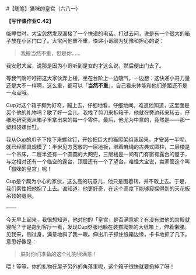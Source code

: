 #【随笔】猫咪的皇宫（六八一）

**【写作课作业C.42】**

临睡觉时，大宝忽然发现漏接了一个快递的电话。打过去问，说是有一个很大的箱子放在小区门口了。大宝问他重不重，快递小哥颇为犹豫和担心的说：

> 我搬当然不重，但是你……

我安慰大宝，说那是因为小哥听到是女的才这么说，然后便出门去了。

等我气喘吁吁把这大家伙弄上楼，坐在台阶上一边喘气，一边想：这快递小哥力量还是大不一样啊，这么重，都可以「**当然不重**」，自己看来体能和他们差距还不是一点点哦。

Cup对这个箱子颇为好奇，蹦上去，仔细地看，仔细地闻。难道他知道，这里面是买个他的礼物吗？歇了好一会儿，我找了剪刀来拆箱子，他就在旁边转来转去，仔细地研究我从箱子里拿出来的每一个零件。最后，他尤为中意的，竟然是——那一塑料袋螺丝钉。

我从Cup的爪子下抢下来螺丝钉，开始把巨大的猫爬架组装起来。才安装一半呢，就已经颇具规模了：半米见方宽敞的一层地板，绑着麻绳的古典式圆柱，二层楼是一个吊床，二层半还有一个圆圆的大网兜，三层楼是一间有门有窗有露台的屋子，与之相对还有一个临空的露台，顶层还有一个了望台。难怪大宝说，卖家管这个叫「猫咪的皇宫」呢！

Cup是个颇为小心的家伙，这么高的玩意儿，他只是围着转，并不敢上去。于是，我们索性把他抱了上去。谁知道，他更好奇，在这个高度下能够窥探得到的天花板吊顶的缝隙。

——

今天早上起来，我很想知道，他对他的「皇宫」是否满意呢？有没有进他的宫殿就寝呢？于是跑到客厅一看，发现Cup舒服地躺在装猫爬架的大纸箱上，伸着懒腰。见我来，侧过身，满意地斜了我一眼。伸出爪子抓住纸箱边缘，卡卡地抓了几下。意思好像是：

> 朕对你们准备的这个礼物很满意！

喂！等等，你的礼物在屋子另外的角落里呢，这个箱子很快就要扔掉了呀！